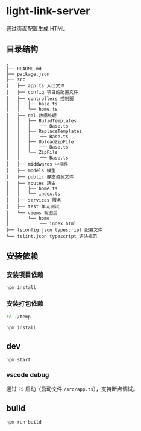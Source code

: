 # light-link-server
通过页面配置生成 HTML


## 目录结构
```
.
├── README.md
├── package.json
├── src
│   ├── app.ts 入口文件
│   ├── config 项目的配置文件
│   ├── controllers 控制器
│   │   ├── base.ts
│   │   └── home.ts
│   ├── dal 数据处理
│   │   ├── BulidTemplates
│   │   │   └── Base.ts
│   │   ├── ReplaceTemplates
│   │   │   └── Base.ts
│   │   ├── UploadZipFile
│   │   │   └── Base.ts
│   │   └── ZipFile
│   │       └── Base.ts
│   ├── middwares 中间件
│   ├── models 模型
│   ├── public 静态资源文件
│   ├── routes 路由
│   │   ├── home.ts
│   │   └── index.ts
│   ├── services 服务
│   ├── test 单元测试
│   └── views 视图层
│       └── home
│           └── index.html
├── tsconfig.json typescript 配置文件
└── tslint.json typescript 语法规范
```

## 安装依赖
### 安装项目依赖
```
npm install
```

### 安装打包依赖

```bash
cd ./temp
```
```
npm install
```

## dev

```
npm start
```

### vscode debug

通过 `F5` 启动（启动文件 `/src/app.ts`），支持断点调试。

## bulid

```
npm run build
```

